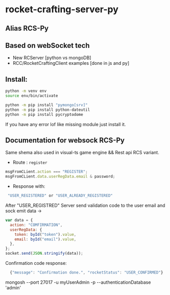 # rocket-crafting-server-py

## Alias RCS-Py

## Based on webSocket tech

- New RCServer [python vs mongoDB]
- RCC/RocketCraftingClient examples [done in js and py]

## Install:

```bash
python -m venv env
source env/bin/activate

python -m pip install "pymongo[srv]"
python -m pip install python-dateutil
python -m pip install pycryptodome
```

If you have any error lof like missing module just install it.

## Documentation for websock RCS-Py

Same shema also used in visual-ts game engine && Rest api RCS variant.

- Route : `register`

```js
msgFromCLient.action === "REGISTER";
msgFromCLient.data.userRegData.email & password;
```

- Response with:

```js
 "USER_REGISTERED" or "USER_ALREADY_REGISTERED"
```

After "USER_REGISTRED" Server send validation code to the user email and sock emit data ->

```js
var data = {
  action: "COMFIRMATION",
  userRegData: {
    token: byId("token").value,
    email: byId("email").value,
  },
};
socket.send(JSON.stringify(data));
```

Confirmation code response:
```js
  {"message": "Confirmation done.", "rocketStatus": "USER_CONFIRMED"}
```



mongosh --port 27017 -u myUserAdmin -p  --authenticationDatabase 'admin'